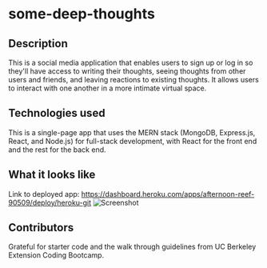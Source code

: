 # some-deep-thoughts

## Description
This is a social media application that enables users to sign up or log in so they'll have access to writing their thoughts, seeing thoughts from other users and friends, and leaving reactions to existing thoughts. It allows users to interact with one another in a more intimate virtual space.

## Technologies used 
This is a single-page app that uses the MERN stack (MongoDB, Express.js, React, and Node.js) for full-stack development, with React for the front end and the rest for the back end.

## What it looks like
Link to deployed app: https://dashboard.heroku.com/apps/afternoon-reef-90509/deploy/heroku-git
![Screenshot](https://user-images.githubusercontent.com/95206117/169717915-d38cf8ee-9a96-44a7-8ea9-bda556ed99ca.JPG)

## Contributors
Grateful for starter code and the walk through guidelines from UC Berkeley Extension Coding Bootcamp. 
